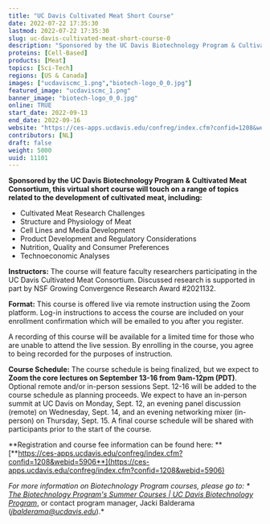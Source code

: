 ```yaml
---
title: "UC Davis Cultivated Meat Short Course"
date: 2022-07-22 17:35:30
lastmod: 2022-07-22 17:35:30
slug: uc-davis-cultivated-meat-short-course-0
description: "Sponsored by the UC Davis Biotechnology Program & Cultivated Meat Consortium, this virtual short course will touch on a range of topics related to the development of cultivated meat, including:"
proteins: [Cell-Based]
products: [Meat]
topics: [Sci-Tech]
regions: [US & Canada]
images: ["ucdaviscmc_1.png","biotech-logo_0_0.jpg"]
featured_image: "ucdaviscmc_1.png"
banner_image: "biotech-logo_0_0.jpg"
online: TRUE
start_date: 2022-09-13
end_date: 2022-09-16
website: "https://ces-apps.ucdavis.edu/confreg/index.cfm?confid=1208&webid=5906"
contributors: [NL]
draft: false
weight: 5000
uuid: 11101
---
```

**Sponsored by the UC Davis Biotechnology Program &** **Cultivated Meat
Consortium, this virtual short course will touch on a range of topics
related to the development of cultivated meat, including:**

-   Cultivated Meat Research Challenges
-   Structure and Physiology of Meat
-   Cell Lines and Media Development
-   Product Development and Regulatory Considerations
-   Nutrition, Quality and Consumer Preferences
-   Technoeconomic Analyses

**Instructors:** The course will feature faculty researchers
participating in the UC Davis Cultivated Meat Consortium. Discussed
research is supported in part by NSF Growing Convergence Research Award
#2021132.

**Format:** This course is offered live via remote instruction using the
Zoom platform. Log-in instructions to access the course are included on
your enrollment confirmation which will be emailed to you after you
register.

A recording of this course will be available for a limited time for
those who are unable to attend the live session. By enrolling in the
course, you agree to being recorded for the purposes of instruction.

**Course Schedule:** The course schedule is being finalized, but we
expect to **Zoom the core lectures on September 13-16 from 9am-12pm
(PDT)**. Optional remote and/or in-person sessions Sept. 12-16 will be
added to the course schedule as planning proceeds. We expect to have an
in-person summit at UC Davis on Monday, Sept. 12, an evening panel
discussion (remote) on Wednesday, Sept. 14, and an evening networking
mixer (in-person) on Thursday, Sept. 15. A final course schedule will be
shared with participants prior to the start of the course.

**Registration and course fee information can be found here: **
[**https://ces-apps.ucdavis.edu/confreg/index.cfm?confid=1208&webid=5906**](https://ces-apps.ucdavis.edu/confreg/index.cfm?confid=1208&webid=5906)

*For more information on Biotechnology Program courses, please go to: *
[The Biotechnology Program\'s Summer Courses \| UC Davis Biotechnology
Program](https://biotech.ucdavis.edu/summer-courses)*, or contact
program manager, Jacki Balderama
(*[*jbalderama@ucdavis.edu*](mailto:jbalderama@ucdavis.edu)*).*
